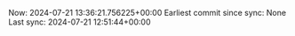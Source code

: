 Now: 2024-07-21 13:36:21.756225+00:00 Earliest commit since sync: None Last sync: 2024-07-21 12:51:44+00:00
